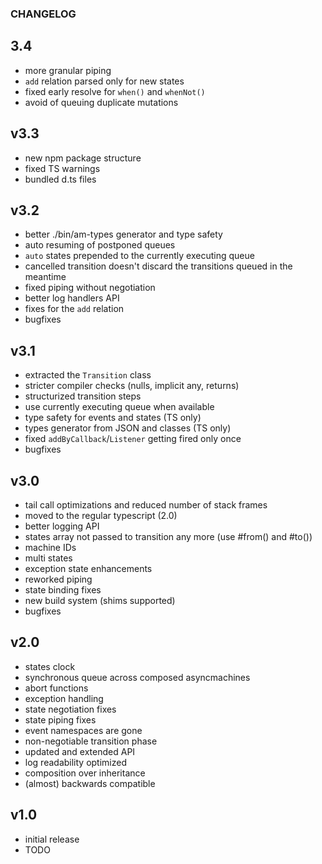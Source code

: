 ### CHANGELOG

## 3.4

- more granular piping
- `add` relation parsed only for new states
- fixed early resolve for `when()` and `whenNot()`
- avoid of queuing duplicate mutations

## v3.3

- new npm package structure
- fixed TS warnings
- bundled d.ts files

## v3.2

- better ./bin/am-types generator and type safety
- auto resuming of postponed queues
- `auto` states prepended to the currently executing queue
- cancelled transition doesn't discard the transitions queued in the meantime
- fixed piping without negotiation
- better log handlers API
- fixes for the `add` relation
- bugfixes

## v3.1

- extracted the `Transition` class
- stricter compiler checks (nulls, implicit any, returns)
- structurized transition steps
- use currently executing queue when available
- type safety for events and states (TS only)
- types generator from JSON and classes (TS only)
- fixed `addByCallback`/`Listener` getting fired only once
- bugfixes

## v3.0

- tail call optimizations and reduced number of stack frames
- moved to the regular typescript (2.0)
- better logging API
- states array not passed to transition any more (use #from() and #to())
- machine IDs
- multi states
- exception state enhancements
- reworked piping
- state binding fixes
- new build system (shims supported)
- bugfixes
 
## v2.0
 
- states clock
- synchronous queue across composed asyncmachines
- abort functions
- exception handling
- state negotiation fixes
- state piping fixes
- event namespaces are gone
- non-negotiable transition phase
- updated and extended API
- log readability optimized
- composition over inheritance
- (almost) backwards compatible

## v1.0

- initial release
- TODO
